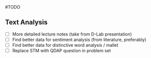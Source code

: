 #TODO

## Text Analysis

- [ ] More detailed lecture notes (take from D-Lab presentation)
- [ ] Find better data for sentiment analysis (from literature, preferably)
- [ ] Find better data for distinctive word analysis / mallet
- [ ] Replace STM with QDAP question in problem set